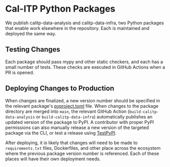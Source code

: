 # Cal-ITP Python Packages

We publish calitp-data-analysis and calitp-data-infra, two Python packages that enable work elsewhere in the repository. Each is maintained and deployed the same way.

## Testing Changes

Each package should pass mypy and other static checkers, and each has a small
number of tests. These checks are executed in GitHub Actions when a PR is opened.

## Deploying Changes to Production

When changes are finalized, a new version number should be specified in the relevant package's [pyproject.toml](./pyproject.toml) file. When changes to the package directory are merged into `main`, the relevant GitHub Action (`build-calitp-data-analysis` or `build-calitp-data-infra`) automatically publishes an updated version of the package to PyPI. A contributor with proper PyPI permissions can also manually release a new version of the targeted package via the CLI, or test a release using [TestPyPI](https://packaging.python.org/en/latest/guides/using-testpypi/).

After deploying, it is likely that changes will need to be made to `requirements.txt` files, Dockerfiles, and other place across the ecosystem where the previous package version number is referenced. Each of these places will have their own deployment needs.
